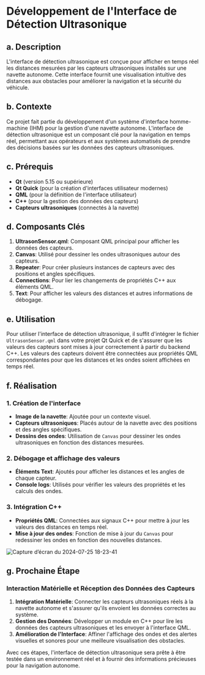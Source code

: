 # Développement de l'Interface de Détection Ultrasonique

## a. Description
L'interface de détection ultrasonique est conçue pour afficher en temps réel les distances mesurées par les capteurs ultrasoniques installés sur une navette autonome. Cette interface fournit une visualisation intuitive des distances aux obstacles pour améliorer la navigation et la sécurité du véhicule.

## b. Contexte
Ce projet fait partie du développement d'un système d'interface homme-machine (IHM) pour la gestion d'une navette autonome. L'interface de détection ultrasonique est un composant clé pour la navigation en temps réel, permettant aux opérateurs et aux systèmes automatisés de prendre des décisions basées sur les données des capteurs ultrasoniques.

## c. Prérequis
- **Qt** (version 5.15 ou supérieure)
- **Qt Quick** (pour la création d'interfaces utilisateur modernes)
- **QML** (pour la définition de l'interface utilisateur)
- **C++** (pour la gestion des données des capteurs)
- **Capteurs ultrasoniques** (connectés à la navette)

## d. Composants Clés
1. **UltrasonSensor.qml**: Composant QML principal pour afficher les données des capteurs.
2. **Canvas**: Utilisé pour dessiner les ondes ultrasoniques autour des capteurs.
3. **Repeater**: Pour créer plusieurs instances de capteurs avec des positions et angles spécifiques.
4. **Connections**: Pour lier les changements de propriétés C++ aux éléments QML.
5. **Text**: Pour afficher les valeurs des distances et autres informations de débogage.

## e. Utilisation
Pour utiliser l'interface de détection ultrasonique, il suffit d'intégrer le fichier `UltrasonSensor.qml` dans votre projet Qt Quick et de s'assurer que les valeurs des capteurs sont mises à jour correctement à partir du backend C++. Les valeurs des capteurs doivent être connectées aux propriétés QML correspondantes pour que les distances et les ondes soient affichées en temps réel.

## f. Réalisation
### 1. Création de l'interface
- **Image de la navette**: Ajoutée pour un contexte visuel.
- **Capteurs ultrasoniques**: Placés autour de la navette avec des positions et des angles spécifiques.
- **Dessins des ondes**: Utilisation de `Canvas` pour dessiner les ondes ultrasoniques en fonction des distances mesurées.

### 2. Débogage et affichage des valeurs
- **Éléments Text**: Ajoutés pour afficher les distances et les angles de chaque capteur.
- **Console logs**: Utilisés pour vérifier les valeurs des propriétés et les calculs des ondes.

### 3. Intégration C++
- **Propriétés QML**: Connectées aux signaux C++ pour mettre à jour les valeurs des distances en temps réel.
- **Mise à jour des ondes**: Fonction de mise à jour du `Canvas` pour redessiner les ondes en fonction des nouvelles distances.


![Capture d’écran du 2024-07-25 18-23-41](https://github.com/user-attachments/assets/25fb2bae-0ab4-409e-8921-b6a8488e990b)

## g. Prochaine Étape
### Interaction Matérielle et Réception des Données des Capteurs
1. **Intégration Matérielle**: Connecter les capteurs ultrasoniques réels à la navette autonome et s'assurer qu'ils envoient les données correctes au système.
2. **Gestion des Données**: Développer un module en C++ pour lire les données des capteurs ultrasoniques et les envoyer à l'interface QML.
3. **Amélioration de l'Interface**: Affiner l'affichage des ondes et des alertes visuelles et sonores pour une meilleure visualisation des obstacles.

Avec ces étapes, l'interface de détection ultrasonique sera prête à être testée dans un environnement réel et à fournir des informations précieuses pour la navigation autonome.
